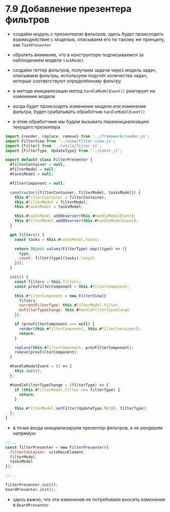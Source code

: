 # 7.9 Добавление презентера фильтров

- создаём модуль с презентером фильтров, здесь будет происходить взаимодействие с моделью, описываем его по такому же принципу, как `TaskPresenter`

- обратить внимание, что в конструкторе подписываемся за наблюдением модели `taskModel`

- создаём геттер фильтров, получаем задачи через модель задач, описываем фильтры, используем подсчёт количества задач, которые соответствуют определённому фильтру

- в методе инициализации метод `handleModelEvent()` реагирует на изменение модели

- когда будет происходить изменение модели или изменение фильтра, будет срабатывать обработчик `handleModelEvent()`

- в этом обработчике мы будем вызывать переинициализацию текущего презентера 

```js
import {render, replace, remove} from '../framework/render.js';
import FilterView from '../view/filter-view.js';
import {filter} from '../utils/filter.js';
import {FilterType, UpdateType} from '../const.js';

export default class FilterPresenter {
  #filterContainer = null;
  #filterModel = null;
  #tasksModel = null;

  #filterComponent = null;

  constructor({filterContainer, filterModel, tasksModel}) {
    this.#filterContainer = filterContainer;
    this.#filterModel = filterModel;
    this.#tasksModel = tasksModel;

    this.#tasksModel.addObserver(this.#handleModelEvent);
    this.#filterModel.addObserver(this.#handleModelEvent);
  }

  get filters() {
    const tasks = this.#tasksModel.tasks;

    return Object.values(FilterType).map((type) => ({
      type,
      count: filter[type](tasks).length
    }));
  }

  init() {
    const filters = this.filters;
    const prevFilterComponent = this.#filterComponent;

    this.#filterComponent = new FilterView({
      filters,
      currentFilterType: this.#filterModel.filter,
      onFilterTypeChange: this.#handleFilterTypeChange
    });

    if (prevFilterComponent === null) {
      render(this.#filterComponent, this.#filterContainer);
      return;
    }

    replace(this.#filterComponent, prevFilterComponent);
    remove(prevFilterComponent);
  }

  #handleModelEvent = () => {
    this.init();
  };

  #handleFilterTypeChange = (filterType) => {
    if (this.#filterModel.filter === filterType) {
      return;
    }

    this.#filterModel.setFilter(UpdateType.MAJOR, filterType);
  };
}
```

- в точке входа инициализируем презентер фильтров, а не рендерим напрямую

```js
//...
const filterPresenter = new FilterPresenter({
  filterContainer: siteMainElement,
  filterModel,
  tasksModel
});

//...

filterPresenter.init();
boardPresenter.init();
```

- здесь важно, что эти изменения не потребовали вносить изменения в `BoardPresenter`